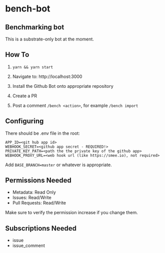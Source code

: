 # bench-bot

## Benchmarking bot

This is a substrate-only bot at the moment.

## How To

1. `yarn && yarn start`

2. Navigate to: http://localhost:3000

3. Install the Github Bot onto appropriate repository

4. Create a PR

5. Post a comment `/bench <action>`, for example `/bench import`

## Configuring

There should be .env file in the root:

```
APP_ID=<git hub app id>
WEBHOOK_SECRET=<github app secret - REQUIRED!>
PRIVATE_KEY_PATH=<path the the private key of the github app>
WEBHOOK_PROXY_URL=<web hook url (like https://smee.io), not required>
```

Add `BASE_BRANCH=master` or whatever is appropriate.

## Permissions Needed

* Metadata: Read Only
* Issues: Read/Write
* Pull Requests: Read/Write

Make sure to verify the permission increase if you change them.

## Subscriptions Needed

* issue
* issue_comment
